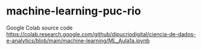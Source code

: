 # machine-learning-puc-rio
Google Colab source code
https://colab.research.google.com/github/dipucriodigital/ciencia-de-dados-e-analytics/blob/main/machine-learning/ML_Aula1a.ipynb
